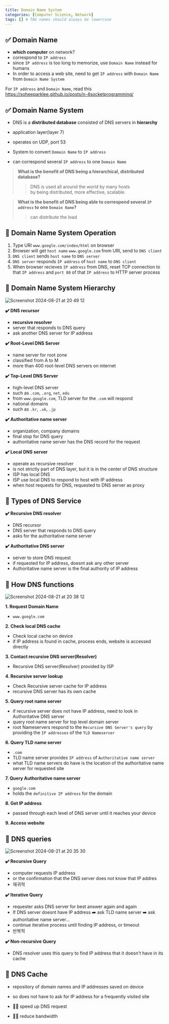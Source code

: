 ```yaml
---
title: Domain Name System
categories: [Computer Science, Network]
tags: [] # TAG names should always be lowercase
---
```


## ✅ Domain Name

- **which computer** on network?
- correspond to `IP address`
- since `IP address` is too long to memorize, use `Domain Name` instead for humans
- In order to access a web site, need to get `IP address` with `Domain Name` from `Domain Name System`

For `IP address` and `Domain Name`, read this <https://soheeparklee.github.io/posts/n-4socketprogramming/> <br>

## ✅ Domain Name System

- DNS is a **distributed database** consisted of DNS servers in **hierarchy**

- application layer(layer 7)
- operates on UDP, port 53
- System to convert `Domain Name` to `IP address`
- can correspond several `IP address` to one `Domain Name`

> **What is the benefit of DNS being a hierarchical, distributed database?** <br>
>
> > DNS is used all around the world by many hosts <br>
> > by being distributed, more effective, scalable. <br>

> **What is the benefit of DNS being able to correspond several `IP address` to one `Domain Name`?** <br>
>
> > can distribute the load <br>

## 📌 Domain Name System Operation

1. Type URI `www.google.com/index/html` on browser <br>
2. Browser will get `host name` `www.google.com` from URI, send to `DNS client` <br>
3. `DNS client` sends `host name` to `DNS server` <br>
4. `DNS server` responds `IP address` of `host name` to `DNS client` <br>
5. When browser recieves `IP address` from DNS, reset TCP connection to that `IP address` and `port 80` of that `IP address` to HTTP server process <br>

## 📌 Domain Name System Hierarchy

![Screenshot 2024-08-21 at 20 49 12](https://github.com/user-attachments/assets/c08538c4-4ae2-49e6-862c-13d7801288f0)

**✔️ DNS recursor**

- **recursive resolver**
- server that responds to DNS query
- ask another DNS server for IP address

**✔️ Root-Level DNS Server**

- name server for root zone
- classified from A to M
- more than 400 root-level DNS servers on internet

**✔️ Top-Level DNS Server**

- high-level DNS server
- such as `.com`, `.org`, `net`, `edu`
- from `www.google.com`, TLD server for the `.com` will respond
- national domains
- such as `.kr`, `.uk`, `.jp`

**✔️ Authoritative name server**

- organization, company domains
- final stop for DNS query
- authoritative name server has the DNS record for the request

**✔️ Local DNS server**

- operate as recursive resolver
- is not strictly part of DNS layer, but it is in the center of DNS structure
- ISP has local DNS
- ISP use local DNS to respond to host with IP address
- when host requests for DNS, requested to DNS server as proxy

## 📌 Types of DNS Service

**✔️ Recursive DNS resolver**

- DNS recursor
- DNS server that responds to DNS query
- asks for the authoritative name server

**✔️ Authoritative DNS server**

- server to store DNS request
- if requested for IP address, doesnt ask any other server
- Authoritative name server is the final authority of IP address

## 📌 How DNS functions

![Screenshot 2024-08-21 at 20 38 12](https://github.com/user-attachments/assets/a040f36b-0560-426c-a382-92d7cb429510)

**1. Request Domain Name**

- `www.google.com`

**2. Check local DNS cache**

- Check local cache on device
- if IP address is found in cache, process ends, website is accessed directly

**3. Contact recursive DNS server(Resolver)**

- Recursive DNS server(Resolver) provided by ISP

**4. Recursive server lookup**

- Check Recursive server cache for IP address
- recursive DNS server has its own cache

**5. Query root name server**

- if recursive server does not have IP address, need to look in Authoritative DNS server
- query root name server for top level domain server
- root Nameservers respond to the `Recursive DNS Server's query` by providing the `IP addresses` of the `TLD Nameserver`

**6. Query TLD name server**

- `.com`
- TLD name server provides `IP address` of `Authoritative name server`
- what TLD name servers do have is the location of the authoritative name server for requested site

**7. Query Authoritative name server**

- `google.com`
- holds the `definitive IP address` for the domain

**8. Get IP address**

- passed through each level of DNS server until it reaches your device

**9. Access website**

## 📌 DNS queries

![Screenshot 2024-08-21 at 20 35 30](https://github.com/user-attachments/assets/d2fe7110-1a74-4653-bd2d-ca320ab75a7b)

**✔️ Recursive Query**

- computer requests IP address
- or the confirmation that the DNS server does not know that IP addres
- 재귀적

**✔️ Iterative Query**

- requester asks DNS server for best answer again and again
- If DNS server doesnt have IP address ➡️ ask TLD name server ➡️ ask authoritative name server...
- continue iterative process until finding IP address, or timeout
- 반복적

**✔️ Non-recursive Query**

- DNS resolver uses this query to find IP address that it doesn't have in its cache

## 📌 DNS Cache

- repository of domain names and IP addresses saved on device
- so does not have to ask for IP address for a frequently visited site

- 👍🏻 speed up DNS request
- 👍🏻 reduce bandwidth
